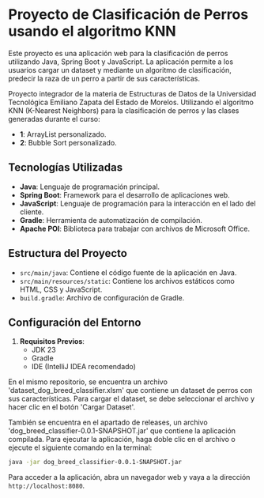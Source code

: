 # Proyecto de Clasificación de Perros usando el algoritmo KNN

Este proyecto es una aplicación web para la clasificación de perros utilizando Java, Spring Boot y JavaScript. La aplicación permite a los usuarios cargar un dataset y mediante un algoritmo de clasificación, predecir la raza de un perro a partir de sus características.

Proyecto integrador de la materia de Estructuras de Datos de la Universidad Tecnológica Emiliano Zapata del Estado de Morelos.
Utilizando el algoritmo KNN (K-Nearest Neighbors) para la clasificación de perros y las clases generadas durante el curso: 
- **1**: ArrayList personalizado.
- **2**: Bubble Sort personalizado.
## Tecnologías Utilizadas

- **Java**: Lenguaje de programación principal.
- **Spring Boot**: Framework para el desarrollo de aplicaciones web.
- **JavaScript**: Lenguaje de programación para la interacción en el lado del cliente.
- **Gradle**: Herramienta de automatización de compilación.
- **Apache POI**: Biblioteca para trabajar con archivos de Microsoft Office.

## Estructura del Proyecto

- `src/main/java`: Contiene el código fuente de la aplicación en Java.
- `src/main/resources/static`: Contiene los archivos estáticos como HTML, CSS y JavaScript.
- `build.gradle`: Archivo de configuración de Gradle.

## Configuración del Entorno

1. **Requisitos Previos**:
   - JDK 23
   - Gradle
   - IDE (IntelliJ IDEA recomendado)

En el mismo repositorio, se encuentra un archivo 'dataset_dog_breed_classifier.xlsm' que contiene un dataset de perros con sus características. 
Para cargar el dataset, se debe seleccionar el archivo y hacer clic en el botón 'Cargar Dataset'.

También se encuentra en el apartado de releases, un archivo 'dog_breed_classifier-0.0.1-SNAPSHOT.jar' que contiene la aplicación compilada. 
Para ejecutar la aplicación, haga doble clic en el archivo o ejecute el siguiente comando en la terminal:

```bash
java -jar dog_breed_classifier-0.0.1-SNAPSHOT.jar
```

Para acceder a la aplicación, abra un navegador web y vaya a la dirección `http://localhost:8080`.
